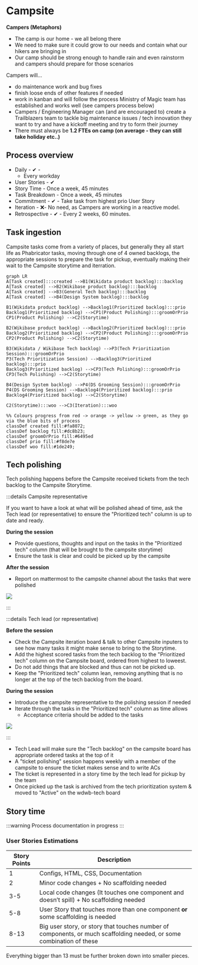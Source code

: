 # Campsite

**Campers (Metaphors)**

*   The camp is our home - we all belong there
*   We need to make sure it could grow to our needs and contain what our hikers are bringing in
*   Our camp should be strong enough to handle rain and even rainstorm and campers should prepare for those scenarios

Campers will…

*   do maintenance work and bug fixes
*   finish loose ends of other features if needed 
*   work in kanban and will follow the process Ministry of Magic team has established and works well (see campers process below)
*   Campers / Engineering Manager can (and are encouraged to) create a Trailblazers team to tackle big maintenance issues / tech innovation they want to try and have a kickoff meeting and try to form their journey
*   There must always be **1.2 FTEs on camp (on average - they can still take holiday etc..)**

## Process overview

*   Daily - ✔ - 
    *   Every workday
*   User Stories - ✔
*   Story Time - Once a week, 45 minutes
*   Task Breakdown - Once a week, 45 minutes
*   Commitment - ✔ - Take task from highest prio User Story
*   Iteration - ❌- No need, as Campers are working in a reactive model.
*   Retrospective - ✔ - Every 2 weeks, 60 minutes.

## Task ingestion

Campsite tasks come from a variety of places, but generally they all start life as Phabricator tasks, moving through one of 4 owned backlogs, the appropriate sessions to prepare the task for pickup, eventually making their wait to the Campsite storytime and iterration.

```mermaid
graph LR
A[Task created]:::created -->B1(Wikidata product backlog):::backlog
A[Task created] -->B2(Wikibase product backlog):::backlog
A[Task created] -->B3(General Tech backlog):::backlog
A[Task created] -->B4(Design System backlog):::backlog

B1(Wikidata product backlog) -->Backlog1(Prioritized backlog):::prio
Backlog1(Prioritized backlog) -->CP1(Product Polishing):::groomOrPrio
CP1(Product Polishing) -->C2(Storytime)

B2(Wikibase product backlog) -->Backlog2(Prioritized backlog):::prio
Backlog2(Prioritized backlog) -->CP2(Product Polishing):::groomOrPrio
CP2(Product Polishing) -->C2(Storytime)

B3(Wikidata / Wikibase Tech backlog) -->P3(Tech Prioritization Session):::groomOrPrio
P3(Tech Prioritization Session) -->Backlog3(Prioritized backlog):::prio
Backlog3(Prioritized backlog) -->CP3(Tech Polishing):::groomOrPrio
CP3(Tech Polishing) -->C2(Storytime)

B4(Design System backlog) -->P4(DS Grooming Session):::groomOrPrio
P4(DS Grooming Session) -->Backlog4(Prioritized backlog):::prio
Backlog4(Prioritized backlog) -->C2(Storytime)

C2(Storytime):::woo -->C3(Iteration):::woo

%% Colours progress from red -> orange -> yellow -> green, as they go via the blue bits of process
classDef created fill:#fa8072;
classDef backlog fill:#dc8b23;
classDef groomOrPrio fill:#6495ed
classDef prio fill:#f8de7e
classDef woo fill:#1de249;
```

## Tech polishing

Tech polishing happens before the Campsite received tickets from the tech backlog to the Campsite Storytime.

<ProcessTable
  :what="[
    'A weekly 45 minuite meeting to polish tech backlog tickets about to head to Campsite Storytime.',
  ]"
  :why="[
    'Specify possible missing details in the tickets to be presented in the Campsite Storytime',
    'Have a more productive and time-efficent Storytime meeting, by having som questions asked in advance'
  ]"
  who="Tech lead (or representative), Campsite representative"
  since="November 2020"
/>

:::details Campsite representative

If you want to have a look at what will be polished ahead of time, ask the Tech lead (or representative) to ensure the "Prioritized tech" column is up to date and ready.

**During the session**

- Provide questions, thoughts and input on the tasks in the "Prioritized tech" column (that will be brought to the campsite storytime)
- Ensure the task is clear and could be picked up by the campsite

**After the session**

- Report on mattermost to the campsite channel about the tasks that were polished

![](https://i.imgur.com/A2MR204.png)

:::

:::details Tech lead (or representative)

**Before the session**

- Check the Campsite iteration board & talk to other Campsite inputers to see how many tasks it might make sense to bring to the Storytime.
- Add the highest scored tasks from the tech backlog to the "Prioritized tech" column on the Campsite board, ordered from highest to loweest.
- Do not add things that are blocked and thus can not be picked up.
- Keep the "Prioritized tech" column lean, removing anything that is no longer at the top of the tech backlog from the board.

**During the session**

- Introduce the campsite representative to the polishing session if needed
- Iterate through the tasks in the "Prioritized tech" column as time allows
  - Acceptance criteria should be added to the tasks

![](https://i.imgur.com/p1jJo8M.png)

:::

- Tech Lead will make sure the "Tech backlog" on the campsite board has appropriate ordered tasks at the top of it
- A "ticket polishing" session happens weekly with a member of the campsite to ensure the ticket makes sense and to write ACs
- The ticket is represented in a story time by the tech lead for pickup by the team
- Once picked up the task is archived from the tech prioritization system & moved to "Active" on the wdwb-tech board

## Story time

:::warning
Process documentation in progress
:::

### User Stories Estimations

| Story Points      | Description |
| ----------- | ----------- |
| 1      | Configs, HTML, CSS, Documentation        |
| 2   | Minor code changes + No scaffolding needed        |
| 3-5   | Local code changes (It touches one component and doesn’t spill) + No scaffolding needed        |
| 5-8   | User Story that touches more than one component **or** some scaffolding is needed        |
| 8-13   | Big user story, or story that touches number of components, or much scaffolding needed, or some combination of these        |

Everything bigger than 13 must be further broken down into smaller pieces.